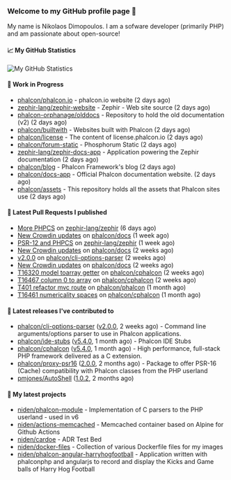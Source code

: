 ### Welcome to my GitHub profile page 👋

My name is Nikolaos Dimopoulos. I am a sofware developer (primarily PHP) and am passionate about open-source!

#### 📈 My GitHub Statistics

![My GitHub Statistics](https://github-readme-stats.vercel.app/api?username=niden&show_icons=true&count_private=true&hide_title=true&theme=transparent)

#### 👷 Work in Progress

- [phalcon/phalcon.io](https://github.com/phalcon/phalcon.io) - phalcon.io website (2 days ago)
- [zephir-lang/zephir-website](https://github.com/zephir-lang/zephir-website) - Zephir - Web site source (2 days ago)
- [phalcon-orphanage/olddocs](https://github.com/phalcon-orphanage/olddocs) - Repository to hold the old documentation (v2) (2 days ago)
- [phalcon/builtwith](https://github.com/phalcon/builtwith) - Websites built with Phalcon (2 days ago)
- [phalcon/license](https://github.com/phalcon/license) - The content of license.phalcon.io (2 days ago)
- [phalcon/forum-static](https://github.com/phalcon/forum-static) - Phosphorum Static (2 days ago)
- [zephir-lang/zephir-docs-app](https://github.com/zephir-lang/zephir-docs-app) - Application powering the Zephir documentation (2 days ago)
- [phalcon/blog](https://github.com/phalcon/blog) - Phalcon Framework&#39;s blog (2 days ago)
- [phalcon/docs-app](https://github.com/phalcon/docs-app) - Official Phalcon documentation website. (2 days ago)
- [phalcon/assets](https://github.com/phalcon/assets) - This repository holds all the assets that Phalcon sites use (2 days ago)

#### 🔨 Latest Pull Requests I published

- [More PHPCS](https://github.com/zephir-lang/zephir/pull/2421) on [zephir-lang/zephir](https://github.com/zephir-lang/zephir) (6 days ago)
- [New Crowdin updates](https://github.com/phalcon/docs/pull/3171) on [phalcon/docs](https://github.com/phalcon/docs) (1 week ago)
- [PSR-12 and PHPCS](https://github.com/zephir-lang/zephir/pull/2420) on [zephir-lang/zephir](https://github.com/zephir-lang/zephir) (1 week ago)
- [New Crowdin updates](https://github.com/phalcon/docs/pull/3169) on [phalcon/docs](https://github.com/phalcon/docs) (2 weeks ago)
- [v2.0.0](https://github.com/phalcon/cli-options-parser/pull/21) on [phalcon/cli-options-parser](https://github.com/phalcon/cli-options-parser) (2 weeks ago)
- [New Crowdin updates](https://github.com/phalcon/docs/pull/3168) on [phalcon/docs](https://github.com/phalcon/docs) (2 weeks ago)
- [T16320 model toarray getter](https://github.com/phalcon/cphalcon/pull/16469) on [phalcon/cphalcon](https://github.com/phalcon/cphalcon) (2 weeks ago)
- [T16467 column 0 to array](https://github.com/phalcon/cphalcon/pull/16468) on [phalcon/cphalcon](https://github.com/phalcon/cphalcon) (2 weeks ago)
- [T401 refactor mvc route](https://github.com/phalcon/phalcon/pull/416) on [phalcon/phalcon](https://github.com/phalcon/phalcon) (1 month ago)
- [T16461 numericality spaces](https://github.com/phalcon/cphalcon/pull/16462) on [phalcon/cphalcon](https://github.com/phalcon/cphalcon) (1 month ago)

#### 🔭 Latest releases I've contributed to

- [phalcon/cli-options-parser](https://github.com/phalcon/cli-options-parser) ([v2.0.0](https://github.com/phalcon/cli-options-parser/releases/tag/v2.0.0), 2 weeks ago) - Command line arguments/options parser to use in Phalcon applications.
- [phalcon/ide-stubs](https://github.com/phalcon/ide-stubs) ([v5.4.0](https://github.com/phalcon/ide-stubs/releases/tag/v5.4.0), 1 month ago) - Phalcon IDE Stubs
- [phalcon/cphalcon](https://github.com/phalcon/cphalcon) ([v5.4.0](https://github.com/phalcon/cphalcon/releases/tag/v5.4.0), 1 month ago) - High performance, full-stack PHP framework delivered as a C extension.
- [phalcon/proxy-psr16](https://github.com/phalcon/proxy-psr16) ([2.0.0](https://github.com/phalcon/proxy-psr16/releases/tag/2.0.0), 2 months ago) - Package to offer PSR-16 (Cache) compatibility with Phalcon classes from the PHP userland
- [pmjones/AutoShell](https://github.com/pmjones/AutoShell) ([1.0.2](https://github.com/pmjones/AutoShell/releases/tag/1.0.2), 2 months ago)

#### 🌱 My latest projects

- [niden/phalcon-module](https://github.com/niden/phalcon-module) - Implementation of C parsers to the PHP userland - used in v6
- [niden/actions-memcached](https://github.com/niden/actions-memcached) - Memcached container based on Alpine for Github Actions
- [niden/cardoe](https://github.com/niden/cardoe) - ADR Test Bed
- [niden/docker-files](https://github.com/niden/docker-files) - Collection of various Dockerfile files for my images
- [niden/phalcon-angular-harryhogfootball](https://github.com/niden/phalcon-angular-harryhogfootball) - Application written with phalconphp and angularjs to record and display the Kicks and Game balls of Harry Hog Football


